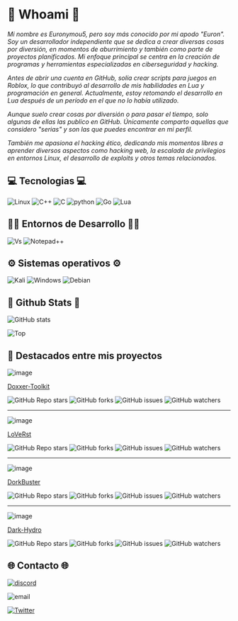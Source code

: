 
# 👤 Whoami 👤

*Mi nombre es Euronymou5, pero soy más conocido por mi apodo "Euron". Soy un desarrollador independiente que se dedica a crear diversas cosas por diversión, en momentos de aburrimiento y también como parte de proyectos planificados. Mi enfoque principal se centra en la creación de programas y herramientas especializadas en ciberseguridad y hacking.*

*Antes de abrir una cuenta en GitHub, solía crear scripts para juegos en Roblox, lo que contribuyó al desarrollo de mis habilidades en Lua y programación en general. Actualmente, estoy retomando el desarrollo en Lua después de un período en el que no lo había utilizado.*

*Aunque suelo crear cosas por diversión o para pasar el tiempo, solo algunas de ellas las publico en GitHub. Únicamente comparto aquellas que considero "serias" y son las que puedes encontrar en mi perfil.*

*También me apasiona el hacking ético, dedicando mis momentos libres a aprender diversos aspectos como hacking web, la escalada de privilegios en entornos Linux, el desarrollo de exploits y otros temas relacionados.*

## 💻 Tecnologias 💻

![Linux](https://img.shields.io/badge/Linux-FCC624?style=for-the-badge&logo=linux&logoColor=black)   ![C++](https://img.shields.io/badge/C%2B%2B-00599C?style=for-the-badge&logo=c%2B%2B&logoColor=white)
![C](https://img.shields.io/badge/C-00599C?style=for-the-badge&logo=c&logoColor=white)        ![python](https://img.shields.io/badge/Python-14354C?style=for-the-badge&logo=python&logoColor=white)
![Go](https://img.shields.io/badge/Go-00ADD8?style=for-the-badge&logo=go&logoColor=white)     ![Lua](https://img.shields.io/badge/Lua-2C2D72?style=for-the-badge&logo=lua&logoColor=white)

## 👨‍💻 Entornos de Desarrollo 👨‍💻
![Vs](https://img.shields.io/badge/Visual_Studio_Code-0078D4?style=for-the-badge&logo=visual%20studio%20code&logoColor=white)    ![Notepad++](https://img.shields.io/badge/Notepad++-90E59A.svg?style=for-the-badge&logo=notepad%2B%2B&logoColor=black)

## ⚙️ Sistemas operativos ⚙️
![Kali](https://img.shields.io/badge/Kali_Linux-557C94?style=for-the-badge&logo=kali-linux&logoColor=white)    ![Windows](https://img.shields.io/badge/Windows-0078D6?style=for-the-badge&logo=windows&logoColor=white)
![Debian](https://img.shields.io/badge/Debian-A81D33?style=for-the-badge&logo=debian&logoColor=white)

## 🎩 Github Stats 🎩
![GitHub stats](https://github-readme-stats.vercel.app/api?username=Euronymou5&show_icons=true&theme=radical)

![Top](https://github-readme-stats.vercel.app/api/top-langs/?username=Euronymou5&hide_progress=true&theme=radical)

## 🌟 Destacados entre mis proyectos

![image](https://github.com/Euronymou5/Euronymou5/assets/85043356/654bb92d-530c-4a58-874a-8080368db820)

[Doxxer-Toolkit](https://github.com/Euronymou5/Doxxer-Toolkit)


![GitHub Repo stars](https://img.shields.io/github/stars/Euronymou5/Doxxer-Toolkit)  ![GitHub forks](https://img.shields.io/github/forks/Euronymou5/Doxxer-Toolkit)  ![GitHub issues](https://img.shields.io/github/issues/Euronymou5/Doxxer-Toolkit)   ![GitHub watchers](https://img.shields.io/github/watchers/Euronymou5/Doxxer-Toolkit)

----

![image](https://github.com/Euronymou5/Euronymou5/assets/85043356/570972ce-4c96-4935-8946-f509ac8b3838)

[LoVeRst](https://github.com/Euronymou5/LoVeRst)

![GitHub Repo stars](https://img.shields.io/github/stars/Euronymou5/LoVeRst)  ![GitHub forks](https://img.shields.io/github/forks/Euronymou5/LoVeRst)  ![GitHub issues](https://img.shields.io/github/issues/Euronymou5/LoVeRst)   ![GitHub watchers](https://img.shields.io/github/watchers/Euronymou5/LoVeRst)

----

![image](https://github.com/Euronymou5/Euronymou5/assets/85043356/89c12761-7ecc-45da-b5a3-1b22c9791528)

[DorkBuster](https://github.com/Euronymou5/DorkBuster)

![GitHub Repo stars](https://img.shields.io/github/stars/Euronymou5/DorkBuster)  ![GitHub forks](https://img.shields.io/github/forks/Euronymou5/DorkBuster)  ![GitHub issues](https://img.shields.io/github/issues/Euronymou5/DorkBuster)   ![GitHub watchers](https://img.shields.io/github/watchers/Euronymou5/DorkBuster)

----

![image](https://github.com/Euronymou5/Dark-Hydro/assets/85043356/029821e2-db56-40a8-b7ea-d1c83c7a30e5)

[Dark-Hydro](https://github.com/Euronymou5/Dark-Hydro)

![GitHub Repo stars](https://img.shields.io/github/stars/Euronymou5/Dark-Hydro)  ![GitHub forks](https://img.shields.io/github/forks/Euronymou5/Dark-Hydro)  ![GitHub issues](https://img.shields.io/github/issues/Euronymou5/Dark-Hydro)   ![GitHub watchers](https://img.shields.io/github/watchers/Euronymou5/Dark-Hydro)

## 🌐 Contacto 🌐
[![discord](https://img.shields.io/badge/Discord-euronymou5-a?style=plastic&logo=discord&logoColor=white&labelColor=black&color=7289DA)](https://discord.com/users/452720652500205579)

![email](https://img.shields.io/badge/ProtonMail-mr.euron%40proton.me-a?style=plastic&logo=protonmail&logoColor=white&labelColor=black&color=8B89CC)

[![Twitter](https://img.shields.io/badge/Twitter-@Euronymou51-a?style=plastic&logo=twitter&logoColor=white&labelColor=black&color=1DA1F2)](https://twitter.com/Euronymou51)
